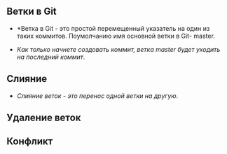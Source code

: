 ## Ветки в Git

* *Ветка в Git - это простой  перемещенный указатель на один из таких коммитов. Поумолчанию имя основной ветки в Git- master.
 
* *Как только начнете создовать коммит, ветка master будет уходить на последний коммит*.

## Слияние

* *Слияние веток - это перенос одной ветки на другую*.

## Удаление веток

## Конфликт 